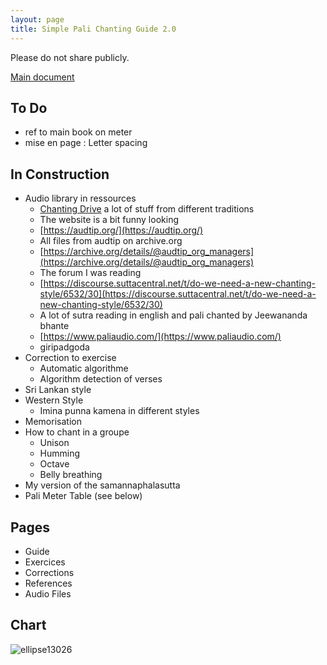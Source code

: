 ```yaml
---
layout: page
title: Simple Pali Chanting Guide 2.0
---
```


Please do not share publicly.

[Main document](<[url](https://docs.google.com/document/d/1mYauJmbzakn-sKsixNkDrtxF8IX_6mIKOFgd5kquMyg/edit)>)

## To Do

- ref to main book on meter
- mise en page : Letter spacing

## In Construction

- Audio library in ressources
  - [Chanting Drive](https://drive.google.com/drive/folders/0B05RvWGBPleUVW5mUEJaV1R4Ukk?resourcekey=0-MRC6OGZK4DVYtnL_QwupsA&usp=sharing) a lot of stuff from different traditions
  - The website is a bit funny looking
  - [https://audtip.org/](https://audtip.org/)
  - All files from audtip on archive.org
  - [https://archive.org/details/@audtip_org_managers](https://archive.org/details/@audtip_org_managers)
  - The forum I was reading
  - [https://discourse.suttacentral.net/t/do-we-need-a-new-chanting-style/6532/30](https://discourse.suttacentral.net/t/do-we-need-a-new-chanting-style/6532/30)
  - A lot of sutra reading in english and pali chanted by Jeewananda bhante
  - [https://www.paliaudio.com/](https://www.paliaudio.com/)
  - giripadgoda
- Correction to exercise
  - Automatic algorithme
  - Algorithm detection of verses
- Sri Lankan style
- Western Style
  - Imina punna kamena in different styles
- Memorisation
- How to chant in a groupe
  - Unison
  - Humming
  - Octave
  - Belly breathing
- My version of the samannaphalasutta
- Pali Meter Table (see below)

## Pages

- Guide
- Exercices
- Corrections
- References
- Audio Files

## Chart

![ellipse13026](https://github.com/PaliChanting/palichanting.github.io/assets/135040073/e330958e-ee95-47b4-8811-d9b7fed93ca1)
